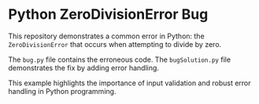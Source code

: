 # Python ZeroDivisionError Bug

This repository demonstrates a common error in Python: the `ZeroDivisionError` that occurs when attempting to divide by zero.

The `bug.py` file contains the erroneous code.  The `bugSolution.py` file demonstrates the fix by adding error handling.

This example highlights the importance of input validation and robust error handling in Python programming.